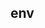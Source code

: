 ## env

<!-- UTSAPIJSON.env.description -->

<!-- UTSAPIJSON.env.param -->

<!-- UTSAPIJSON.env.returnValue -->

<!-- UTSAPIJSON.env.compatibility -->

<!-- UTSAPIJSON.env.tutorial -->

<!-- UTSAPIJSON.general_type.name -->

<!-- UTSAPIJSON.general_type.param -->